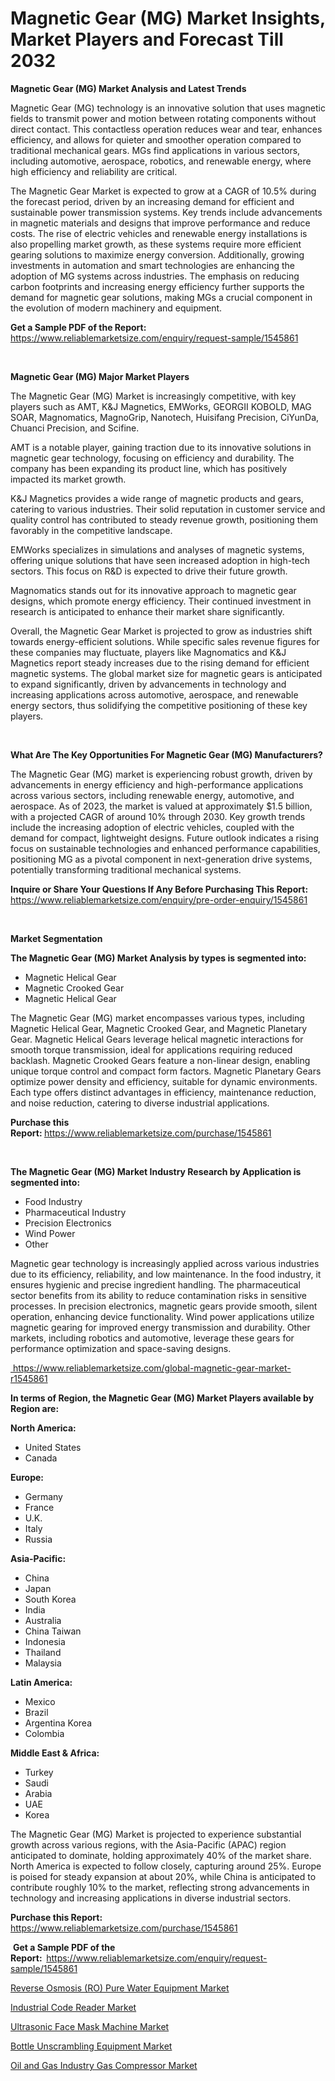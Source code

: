 <p><h1>Magnetic Gear (MG) Market Insights, Market Players and Forecast Till 2032</h1></p><p><strong>Magnetic Gear (MG) Market Analysis and Latest Trends</strong></p>
<p><p>Magnetic Gear (MG) technology is an innovative solution that uses magnetic fields to transmit power and motion between rotating components without direct contact. This contactless operation reduces wear and tear, enhances efficiency, and allows for quieter and smoother operation compared to traditional mechanical gears. MGs find applications in various sectors, including automotive, aerospace, robotics, and renewable energy, where high efficiency and reliability are critical.</p><p>The Magnetic Gear Market is expected to grow at a CAGR of 10.5% during the forecast period, driven by an increasing demand for efficient and sustainable power transmission systems. Key trends include advancements in magnetic materials and designs that improve performance and reduce costs. The rise of electric vehicles and renewable energy installations is also propelling market growth, as these systems require more efficient gearing solutions to maximize energy conversion. Additionally, growing investments in automation and smart technologies are enhancing the adoption of MG systems across industries. The emphasis on reducing carbon footprints and increasing energy efficiency further supports the demand for magnetic gear solutions, making MGs a crucial component in the evolution of modern machinery and equipment.</p></p>
<p><strong>Get a Sample PDF of the Report:&nbsp;</strong> <a href="https://www.reliablemarketsize.com/enquiry/request-sample/1545861?utm_campaign=1832&utm_medium=2&utm_source=Github&utm_content=ia&utm_term=11042025&utm_id=magnetic-gear-mg">https://www.reliablemarketsize.com/enquiry/request-sample/1545861</a></p>
<p>&nbsp;</p>
<p><strong>Magnetic Gear (MG) Major Market Players</strong></p>
<p><p>The Magnetic Gear (MG) Market is increasingly competitive, with key players such as AMT, K&J Magnetics, EMWorks, GEORGII KOBOLD, MAG SOAR, Magnomatics, MagnoGrip, Nanotech, Huisifang Precision, CiYunDa, Chuanci Precision, and Scifine.</p><p>AMT is a notable player, gaining traction due to its innovative solutions in magnetic gear technology, focusing on efficiency and durability. The company has been expanding its product line, which has positively impacted its market growth.</p><p>K&J Magnetics provides a wide range of magnetic products and gears, catering to various industries. Their solid reputation in customer service and quality control has contributed to steady revenue growth, positioning them favorably in the competitive landscape.</p><p>EMWorks specializes in simulations and analyses of magnetic systems, offering unique solutions that have seen increased adoption in high-tech sectors. This focus on R&D is expected to drive their future growth.</p><p>Magnomatics stands out for its innovative approach to magnetic gear designs, which promote energy efficiency. Their continued investment in research is anticipated to enhance their market share significantly.</p><p>Overall, the Magnetic Gear Market is projected to grow as industries shift towards energy-efficient solutions. While specific sales revenue figures for these companies may fluctuate, players like Magnomatics and K&J Magnetics report steady increases due to the rising demand for efficient magnetic systems. The global market size for magnetic gears is anticipated to expand significantly, driven by advancements in technology and increasing applications across automotive, aerospace, and renewable energy sectors, thus solidifying the competitive positioning of these key players.</p></p>
<p>&nbsp;</p>
<p><strong>What Are The Key Opportunities For Magnetic Gear (MG) Manufacturers?</strong></p>
<p><p>The Magnetic Gear (MG) market is experiencing robust growth, driven by advancements in energy efficiency and high-performance applications across various sectors, including renewable energy, automotive, and aerospace. As of 2023, the market is valued at approximately $1.5 billion, with a projected CAGR of around 10% through 2030. Key growth trends include the increasing adoption of electric vehicles, coupled with the demand for compact, lightweight designs. Future outlook indicates a rising focus on sustainable technologies and enhanced performance capabilities, positioning MG as a pivotal component in next-generation drive systems, potentially transforming traditional mechanical systems.</p></p>
<p><strong>Inquire or Share Your Questions If Any Before Purchasing This Report:</strong> <a href="https://www.reliablemarketsize.com/enquiry/pre-order-enquiry/1545861?utm_campaign=1832&utm_medium=2&utm_source=Github&utm_content=ia&utm_term=11042025&utm_id=magnetic-gear-mg">https://www.reliablemarketsize.com/enquiry/pre-order-enquiry/1545861</a></p>
<p>&nbsp;</p>
<p><strong>Market Segmentation</strong></p>
<p><strong>The Magnetic Gear (MG) Market Analysis by types is segmented into:</strong></p>
<p><ul><li>Magnetic Helical Gear</li><li>Magnetic Crooked Gear</li><li>Magnetic Helical Gear</li></ul></p>
<p><p>The Magnetic Gear (MG) market encompasses various types, including Magnetic Helical Gear, Magnetic Crooked Gear, and Magnetic Planetary Gear. Magnetic Helical Gears leverage helical magnetic interactions for smooth torque transmission, ideal for applications requiring reduced backlash. Magnetic Crooked Gears feature a non-linear design, enabling unique torque control and compact form factors. Magnetic Planetary Gears optimize power density and efficiency, suitable for dynamic environments. Each type offers distinct advantages in efficiency, maintenance reduction, and noise reduction, catering to diverse industrial applications.</p></p>
<p><strong>Purchase this Report:&nbsp;</strong><a href="https://www.reliablemarketsize.com/purchase/1545861?utm_campaign=1832&utm_medium=2&utm_source=Github&utm_content=ia&utm_term=11042025&utm_id=magnetic-gear-mg">https://www.reliablemarketsize.com/purchase/1545861</a></p>
<p>&nbsp;</p>
<p><strong>The Magnetic Gear (MG) Market Industry Research by Application is segmented into:</strong></p>
<p><ul><li>Food Industry</li><li>Pharmaceutical Industry</li><li>Precision Electronics</li><li>Wind Power</li><li>Other</li></ul></p>
<p><p>Magnetic gear technology is increasingly applied across various industries due to its efficiency, reliability, and low maintenance. In the food industry, it ensures hygienic and precise ingredient handling. The pharmaceutical sector benefits from its ability to reduce contamination risks in sensitive processes. In precision electronics, magnetic gears provide smooth, silent operation, enhancing device functionality. Wind power applications utilize magnetic gearing for improved energy transmission and durability. Other markets, including robotics and automotive, leverage these gears for performance optimization and space-saving designs.</p></p>
<p><a href="https://www.reliablemarketsize.com/global-magnetic-gear-market-r1545861?utm_campaign=1832&utm_medium=2&utm_source=Github&utm_content=ia&utm_term=11042025&utm_id=magnetic-gear-mg">&nbsp;https://www.reliablemarketsize.com/global-magnetic-gear-market-r1545861</a></p>
<p><strong>In terms of Region, the Magnetic Gear (MG) Market Players available by Region are:</strong></p>
<p>
    <p> <strong> North America: </strong>
        <ul>
            <li>United States</li>
            <li>Canada</li>
        </ul>
        </p> 
    <p> <strong> Europe: </strong>
        <ul>
            <li>Germany</li>
            <li>France</li>
            <li>U.K.</li>
            <li>Italy</li>
            <li>Russia</li>
        </ul>
        </p> 
    <p> <strong> Asia-Pacific: </strong>
        <ul>
            <li>China</li>
            <li>Japan</li>
            <li>South Korea</li>
            <li>India</li>
            <li>Australia</li>
            <li>China Taiwan</li>
            <li>Indonesia</li>
            <li>Thailand</li>
            <li>Malaysia</li>
        </ul>
        </p> 
    <p> <strong> Latin America: </strong>
        <ul>
            <li>Mexico</li>
            <li>Brazil</li>
            <li>Argentina Korea</li>
            <li>Colombia</li>
        </ul>
        </p> 
    <p> <strong> Middle East & Africa: </strong>
        <ul>
            <li>Turkey</li>
            <li>Saudi</li>
            <li>Arabia</li>
            <li>UAE</li>
            <li>Korea</li>
        </ul>
    </p>
    </p>
<p><p>The Magnetic Gear (MG) Market is projected to experience substantial growth across various regions, with the Asia-Pacific (APAC) region anticipated to dominate, holding approximately 40% of the market share. North America is expected to follow closely, capturing around 25%. Europe is poised for steady expansion at about 20%, while China is anticipated to contribute roughly 10% to the market, reflecting strong advancements in technology and increasing applications in diverse industrial sectors.</p></p>
<p><strong>Purchase this Report: </strong><a href="https://www.reliablemarketsize.com/purchase/1545861?utm_campaign=1832&utm_medium=2&utm_source=Github&utm_content=ia&utm_term=11042025&utm_id=magnetic-gear-mg">https://www.reliablemarketsize.com/purchase/1545861</a></p>
<p>&nbsp;<strong>Get a Sample PDF of the Report:&nbsp;&nbsp;</strong><a href="https://www.reliablemarketsize.com/enquiry/request-sample/1545861?utm_campaign=1832&utm_medium=2&utm_source=Github&utm_content=ia&utm_term=11042025&utm_id=magnetic-gear-mg">https://www.reliablemarketsize.com/enquiry/request-sample/1545861</a></p>
<p><strong></strong></p>
<p><p><a href="https://github.com/sakourkishev/Market-Research-Report-List-1/blob/main/reverse-osmosis-ro-pure-water-equipment-market.md?utm_campaign=1832&utm_medium=2&utm_source=Github&utm_content=ia&utm_term=11042025&utm_id=magnetic-gear-mg">Reverse Osmosis (RO) Pure Water Equipment Market</a></p><p><a href="https://github.com/bordzjisela/Market-Research-Report-List-1/blob/main/industrial-code-reader-market.md?utm_campaign=1832&utm_medium=2&utm_source=Github&utm_content=ia&utm_term=11042025&utm_id=magnetic-gear-mg">Industrial Code Reader Market</a></p><p><a href="https://github.com/stvnpukaj10/Market-Research-Report-List-1/blob/main/ultrasonic-face-mask-machine-market.md?utm_campaign=1832&utm_medium=2&utm_source=Github&utm_content=ia&utm_term=11042025&utm_id=magnetic-gear-mg">Ultrasonic Face Mask Machine Market</a></p><p><a href="https://github.com/nikkoureta1y/Market-Research-Report-List-1/blob/main/bottle-unscrambling-equipment-market.md?utm_campaign=1832&utm_medium=2&utm_source=Github&utm_content=ia&utm_term=11042025&utm_id=magnetic-gear-mg">Bottle Unscrambling Equipment Market</a></p><p><a href="https://github.com/bloggglazaie/Market-Research-Report-List-1/blob/main/oil-and-gas-industry-gas-compressor-market.md?utm_campaign=1832&utm_medium=2&utm_source=Github&utm_content=ia&utm_term=11042025&utm_id=magnetic-gear-mg">Oil and Gas Industry Gas Compressor Market</a></p></p>